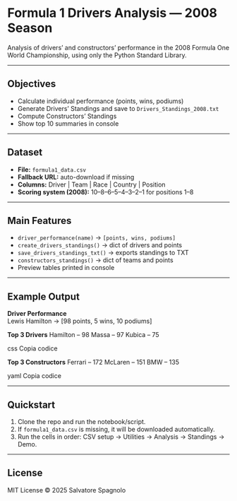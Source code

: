 # Formula 1 Drivers Analysis — 2008 Season

Analysis of drivers’ and constructors’ performance in the 2008 Formula One World Championship, using only the Python Standard Library.

---

## Objectives
- Calculate individual performance (points, wins, podiums)
- Generate Drivers’ Standings and save to `Drivers_Standings_2008.txt`
- Compute Constructors’ Standings
- Show top 10 summaries in console

---

## Dataset
- **File:** `formula1_data.csv`
- **Fallback URL:** auto-download if missing
- **Columns:** Driver | Team | Race | Country | Position
- **Scoring system (2008):** 10–8–6–5–4–3–2–1 for positions 1–8

---

## Main Features
- `driver_performance(name)` → `[points, wins, podiums]`
- `create_drivers_standings()` → dict of drivers and points
- `save_drivers_standings_txt()` → exports standings to TXT
- `constructors_standings()` → dict of teams and points
- Preview tables printed in console

---

## Example Output

**Driver Performance**  
Lewis Hamilton → [98 points, 5 wins, 10 podiums]

**Top 3 Drivers**
Hamilton – 98
Massa – 97
Kubica – 75

css
Copia codice

**Top 3 Constructors**
Ferrari – 172
McLaren – 151
BMW – 135

yaml
Copia codice

---

## Quickstart
1. Clone the repo and run the notebook/script.  
2. If `formula1_data.csv` is missing, it will be downloaded automatically.  
3. Run the cells in order: CSV setup → Utilities → Analysis → Standings → Demo.  

---

## License
MIT License © 2025 Salvatore Spagnolo
